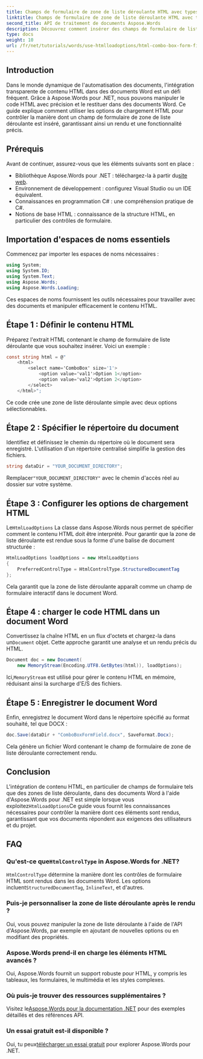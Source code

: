 ```yaml
---
title: Champs de formulaire de zone de liste déroulante HTML avec types de contrôle préférés
linktitle: Champs de formulaire de zone de liste déroulante HTML avec types de contrôle préférés
second_title: API de traitement de documents Aspose.Words
description: Découvrez comment insérer des champs de formulaire de liste déroulante dans des documents Word à l'aide d'Aspose.Words pour .NET. Ce guide étape par étape couvre les options de chargement HTML, les types de contrôle préférés et les conseils de personnalisation avancés pour une automatisation transparente des documents.
type: docs
weight: 10
url: /fr/net/tutorials/words/use-htmlloadoptions/html-combo-box-form-fields-with-preferred-control-types/
---
```

## Introduction

Dans le monde dynamique de l'automatisation des documents, l'intégration transparente de contenu HTML dans des documents Word est un défi fréquent. Grâce à Aspose.Words pour .NET, nous pouvons manipuler le code HTML avec précision et le restituer dans des documents Word. Ce guide explique comment utiliser les options de chargement HTML pour contrôler la manière dont un champ de formulaire de zone de liste déroulante est inséré, garantissant ainsi un rendu et une fonctionnalité précis.

## Prérequis

Avant de continuer, assurez-vous que les éléments suivants sont en place :

-  Bibliothèque Aspose.Words pour .NET : téléchargez-la à partir du[site web](https://releases.aspose.com/words/net/). 
- Environnement de développement : configurez Visual Studio ou un IDE équivalent.  
- Connaissances en programmation C# : une compréhension pratique de C#.  
- Notions de base HTML : connaissance de la structure HTML, en particulier des contrôles de formulaire.  

## Importation d'espaces de noms essentiels

Commencez par importer les espaces de noms nécessaires :

```csharp
using System;
using System.IO;
using System.Text;
using Aspose.Words;
using Aspose.Words.Loading;
```

Ces espaces de noms fournissent les outils nécessaires pour travailler avec des documents et manipuler efficacement le contenu HTML.

## Étape 1 : Définir le contenu HTML

Préparez l'extrait HTML contenant le champ de formulaire de liste déroulante que vous souhaitez insérer. Voici un exemple :

```csharp
const string html = @"
    <html>
        <select name='ComboBox' size='1'>
            <option value='val1'>Option 1</option>
            <option value='val2'>Option 2</option>
        </select>
    </html>";
```

Ce code crée une zone de liste déroulante simple avec deux options sélectionnables.

## Étape 2 : Spécifier le répertoire du document

Identifiez et définissez le chemin du répertoire où le document sera enregistré. L'utilisation d'un répertoire centralisé simplifie la gestion des fichiers.

```csharp
string dataDir = "YOUR_DOCUMENT_DIRECTORY";
```

 Remplacer`"YOUR_DOCUMENT_DIRECTORY"` avec le chemin d'accès réel au dossier sur votre système.

## Étape 3 : Configurer les options de chargement HTML

 Le`HtmlLoadOptions` La classe dans Aspose.Words nous permet de spécifier comment le contenu HTML doit être interprété. Pour garantir que la zone de liste déroulante est rendue sous la forme d'une balise de document structurée :

```csharp
HtmlLoadOptions loadOptions = new HtmlLoadOptions
{
    PreferredControlType = HtmlControlType.StructuredDocumentTag
};
```

Cela garantit que la zone de liste déroulante apparaît comme un champ de formulaire interactif dans le document Word.

## Étape 4 : charger le code HTML dans un document Word

 Convertissez la chaîne HTML en un flux d'octets et chargez-la dans un`Document` objet. Cette approche garantit une analyse et un rendu précis du HTML.

```csharp
Document doc = new Document(
    new MemoryStream(Encoding.UTF8.GetBytes(html)), loadOptions);
```

 Ici,`MemoryStream` est utilisé pour gérer le contenu HTML en mémoire, réduisant ainsi la surcharge d'E/S des fichiers.

## Étape 5 : Enregistrer le document Word

Enfin, enregistrez le document Word dans le répertoire spécifié au format souhaité, tel que DOCX :

```csharp
doc.Save(dataDir + "ComboBoxFormField.docx", SaveFormat.Docx);
```

Cela génère un fichier Word contenant le champ de formulaire de zone de liste déroulante correctement rendu.

## Conclusion

 L'intégration de contenu HTML, en particulier de champs de formulaire tels que des zones de liste déroulante, dans des documents Word à l'aide d'Aspose.Words pour .NET est simple lorsque vous exploitez`HtmlLoadOptions`Ce guide vous fournit les connaissances nécessaires pour contrôler la manière dont ces éléments sont rendus, garantissant que vos documents répondent aux exigences des utilisateurs et du projet.

## FAQ

###  Qu'est-ce que`HtmlControlType` in Aspose.Words for .NET?
`HtmlControlType` détermine la manière dont les contrôles de formulaire HTML sont rendus dans les documents Word. Les options incluent`StructuredDocumentTag`, `InlineText`, et d'autres.

### Puis-je personnaliser la zone de liste déroulante après le rendu ?
Oui, vous pouvez manipuler la zone de liste déroulante à l'aide de l'API d'Aspose.Words, par exemple en ajoutant de nouvelles options ou en modifiant des propriétés.

### Aspose.Words prend-il en charge les éléments HTML avancés ?
Oui, Aspose.Words fournit un support robuste pour HTML, y compris les tableaux, les formulaires, le multimédia et les styles complexes.

### Où puis-je trouver des ressources supplémentaires ?
 Visitez le[Aspose.Words pour la documentation .NET](https://reference.aspose.com/words/net/) pour des exemples détaillés et des références API.

### Un essai gratuit est-il disponible ?
 Oui, tu peux[télécharger un essai gratuit](https://releases.aspose.com/) pour explorer Aspose.Words pour .NET.